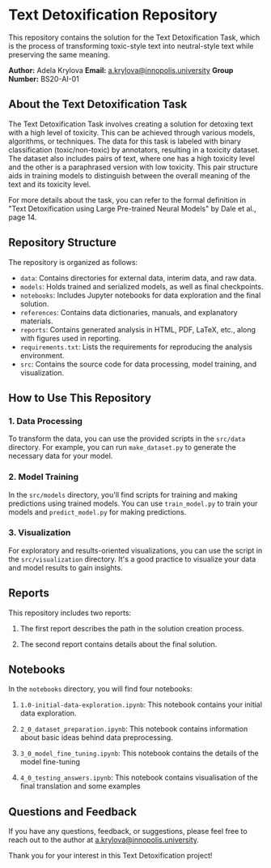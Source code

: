 # Text Detoxification Repository

This repository contains the solution for the Text Detoxification Task, which is the process of transforming toxic-style text into neutral-style text while preserving the same meaning.

**Author:** Adela Krylova
**Email:** a.krylova@innopolis.university
**Group Number:** BS20-AI-01

## About the Text Detoxification Task

The Text Detoxification Task involves creating a solution for detoxing text with a high level of toxicity. This can be achieved through various models, algorithms, or techniques. The data for this task is labeled with binary classification (toxic/non-toxic) by annotators, resulting in a toxicity dataset. The dataset also includes pairs of text, where one has a high toxicity level and the other is a paraphrased version with low toxicity. This pair structure aids in training models to distinguish between the overall meaning of the text and its toxicity level.

For more details about the task, you can refer to the formal definition in "Text Detoxification using Large Pre-trained Neural Models" by Dale et al., page 14.

## Repository Structure

The repository is organized as follows:

- `data`: Contains directories for external data, interim data, and raw data.
- `models`: Holds trained and serialized models, as well as final checkpoints.
- `notebooks`: Includes Jupyter notebooks for data exploration and the final solution.
- `references`: Contains data dictionaries, manuals, and explanatory materials.
- `reports`: Contains generated analysis in HTML, PDF, LaTeX, etc., along with figures used in reporting.
- `requirements.txt`: Lists the requirements for reproducing the analysis environment.
- `src`: Contains the source code for data processing, model training, and visualization.

## How to Use This Repository

### 1. Data Processing

To transform the data, you can use the provided scripts in the `src/data` directory. For example, you can run `make_dataset.py` to generate the necessary data for your model.

### 2. Model Training

In the `src/models` directory, you'll find scripts for training and making predictions using trained models. You can use `train_model.py` to train your models and `predict_model.py` for making predictions.

### 3. Visualization

For exploratory and results-oriented visualizations, you can use the script in the `src/visualization` directory. It's a good practice to visualize your data and model results to gain insights.

## Reports

This repository includes two reports: 

1. The first report describes the path in the solution creation process.

2. The second report contains details about the final solution.

## Notebooks

In the `notebooks` directory, you will find four notebooks:

1. `1.0-initial-data-exploration.ipynb`: This notebook contains your initial data exploration.

2. `2_0_dataset_preparation.ipynb`: This notebook contains information about basic ideas behind data preprocessing.
  
3. `3_0_model_fine_tuning.ipynb`: This notebook contains the details of the model fine-tuning

4. `4_0_testing_answers.ipynb`: This notebook contains visualisation of the final translation and some examples


## Questions and Feedback

If you have any questions, feedback, or suggestions, please feel free to reach out to the author at a.krylova@innopolis.university.

Thank you for your interest in this Text Detoxification project!

